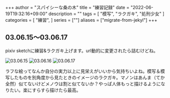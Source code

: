 +++
author = "スパイシーな桑の木"
title = "練習記録"
date = "2022-06-19T19:32:16+09:00"
description = ""
tags = [
    "模写",
    "ラクガキ",
    "処刑少女"
]
categories = [
    "練習",
]
series = [""]
aliases = ["migrate-from-jekyl"]
+++

## 03.06.15～03.06.17
pixiv sketchに練習&ラクガキ上げます。url動的に変更されたら詰むけどね。

![03.06.15](https://img-sketch.pixiv.net/uploads/medium/file/10277994/3061553202959609824.png)
![03.06.16](https://img-sketch.pixiv.net/uploads/medium/file/10277995/2384108038692766717.png)
![03.06.17](https://img-sketch.pixiv.net/uploads/medium/file/10277996/255767642729525495.png)

ラフな絵ってなんか自分の実力以上に見栄えがいいから気持ちいよね。模写＆模写したものを別角度から見たときのイメージのラクガキ。マノンはあんま（てか全然）似てないけどメノウは割と似てないか？やっぱ人体もっと描けるようになりたい。楽にすらすら描けたら最高。